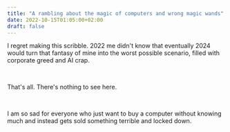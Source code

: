 ```yaml
---
title: "A rambling about the magic of computers and wrong magic wands"
date: 2022-10-15T01:05:00+02:00
draft: false
---
```


I regret making this scribble. 2022 me didn't know that eventually 2024 would turn that fantasy of mine into the worst possible scenario, filled with corporate greed and AI crap.

&nbsp;

That's all. There's nothing to see here.

&nbsp;

I am so sad for everyone who just want to buy a computer without knowing much and instead gets sold something terrible and locked down.